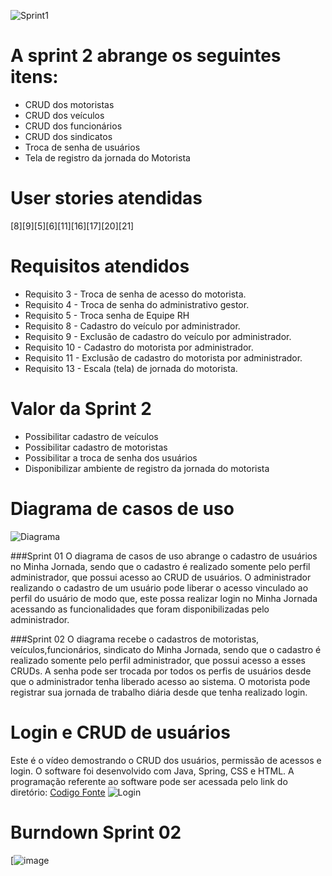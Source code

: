 ![Sprint1](https://github.com/PITime01/Minha-Jornada/blob/master/SPRINT%202/STORY%20CARDS_sprint2.gif)


# A sprint 2 abrange os seguintes itens:
* CRUD dos motoristas
* CRUD dos veículos
* CRUD dos funcionários
* CRUD dos sindicatos
* Troca de senha de usuários
* Tela de registro da jornada do Motorista


# User stories atendidas
[8][9][5][6][11][16][17][20][21]

# Requisitos atendidos
* Requisito 3 - Troca de senha de acesso do motorista.
* Requisito 4 - Troca de senha do administrativo gestor.
* Requisito 5 - Troca senha de Equipe RH
* Requisito 8 - Cadastro do veículo por administrador.
* Requisito 9 - Exclusão de cadastro do veículo por administrador.
* Requisito 10 - Cadastro do motorista por administrador.
* Requisito 11 - Exclusão de cadastro do motorista por administrador.
* Requisito 13 - Escala (tela) de jornada do motorista.

# Valor da Sprint 2
* Possibilitar cadastro de veículos
* Possibilitar cadastro de motoristas
* Possibilitar a troca de senha dos usuários
* Disponibilizar ambiente de registro da jornada do motorista


# Diagrama de casos de uso

![Diagrama](https://github.com/PITime01/Minha-Jornada/blob/master/SPRINT%202/Diagrama%20com%20sprint%2002.JPG)

###Sprint 01
O diagrama de casos de uso abrange o cadastro de usuários no Minha Jornada, sendo que o cadastro é realizado somente pelo perfil administrador, que possui acesso ao CRUD de usuários.
O administrador realizando o cadastro de um usuário pode liberar o acesso vinculado ao perfil do usuário de modo que, este possa realizar login no Minha Jornada acessando as funcionalidades que foram disponibilizadas pelo administrador.

###Sprint 02
O diagrama recebe o cadastros de motoristas, veículos,funcionários, sindicato do Minha Jornada, sendo que o cadastro é realizado somente pelo perfil administrador, que possui acesso a esses CRUDs.
A senha pode ser trocada por todos os perfis de usuários desde que o administrador tenha liberado acesso ao sistema.
O motorista pode registrar sua jornada de trabalho diária desde que tenha realizado login.

# Login e CRUD de usuários
Este é o vídeo demostrando o CRUD dos usuários, permissão de acessos e login.
O software foi desenvolvido com Java, Spring, CSS e HTML.
A programação referente ao software pode ser acessada pelo link do diretório: [Codigo Fonte](https://github.com/PITime01/Minha-Jornada/tree/master/SPRINT%201/codigo-fonte)
![Login](https://j.gifs.com/4Q7n81.gif)

# Burndown Sprint 02

[![image](https://github.com/PITime01/Minha-Jornada/blob/master/imagens/Burndown_2.jpg)
